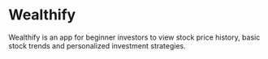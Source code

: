 # Wealthify
Wealthify is an app for beginner investors to view stock price history, basic stock trends and personalized investment strategies.
